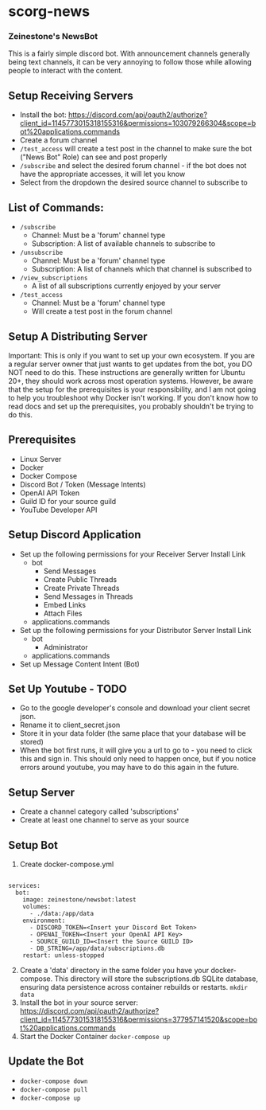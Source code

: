 # scorg-news

### Zeinestone's NewsBot

This is a fairly simple discord bot. With announcement channels generally being text channels, it can be very annoying to follow those while allowing people to interact with the content. 

## Setup Receiving Servers
- Install the bot: https://discord.com/api/oauth2/authorize?client_id=1145773015318155316&permissions=103079266304&scope=bot%20applications.commands
- Create a forum channel
- ```/test_access``` will create a test post in the channel to make sure the bot ("News Bot" Role) can see and post properly
- ```/subscribe``` and select the desired forum channel - if the bot does not have the appropriate accesses, it will let you know
- Select from the dropdown the desired source channel to subscribe to

## List of Commands:
- ```/subscribe```
  - Channel: Must be a 'forum' channel type
  - Subscription: A list of available channels to subscribe to
- ```/unsubscribe```
  - Channel: Must be a 'forum' channel type
  - Subscription: A list of channels which that channel is subscribed to
- ```/view_subscriptions```
  - A list of all subscriptions currently enjoyed by your server
- ```/test_access```
  - Channel: Must be a 'forum' channel type
  - Will create a test post in the forum channel

## Setup A Distributing Server
Important: This is only if you want to set up your own ecosystem. If you are a regular server owner that just wants to get updates from the bot, you DO NOT need to do this. These instructions are generally written for Ubuntu 20+, they should work across most operation systems. However, be aware that the setup for the prerequisites is your responsibility, and I am not going to help you troubleshoot why Docker isn't working. If you don't know how to read docs and set up the prerequisites, you probably shouldn't be trying to do this. 

## Prerequisites
- Linux Server
- Docker
- Docker Compose
- Discord Bot / Token (Message Intents)
- OpenAI API Token
- Guild ID for your source guild
- YouTube Developer API

## Setup Discord Application
- Set up the following permissions for your Receiver Server Install Link
  - bot
    - Send Messages
    - Create Public Threads
    - Create Private Threads
    - Send Messages in Threads
    - Embed Links
    - Attach Files
  - applications.commands
- Set up the following permissions for your Distributor Server Install Link
  - bot
    - Administrator
  - applications.commands
- Set up Message Content Intent (Bot)

## Set Up Youtube - TODO
- Go to the google developer's console and download your client secret json. 
- Rename it to client_secret.json
- Store it in your data folder (the same place that your database will be stored)
- When the bot first runs, it will give you a url to go to - you need to click this and sign in. This should only need to happen once, but if you notice errors around youtube, you may have to do this again in the future. 

## Setup Server
- Create a channel category called 'subscriptions'
- Create at least one channel to serve as your source

## Setup Bot
1. Create docker-compose.yml
```version: '3'

services:
  bot:
    image: zeinestone/newsbot:latest
    volumes:
      - ./data:/app/data
    environment:
      - DISCORD_TOKEN=<Insert your Discord Bot Token>
      - OPENAI_TOKEN=<Insert your OpenAI API Key>
      - SOURCE_GUILD_ID=<Insert the Source GUILD ID>
      - DB_STRING=/app/data/subscriptions.db
    restart: unless-stopped    
```
2. Create a 'data' directory in the same folder you have your docker-compose. This directory will store the subscriptions.db SQLite database, ensuring data persistence across container rebuilds or restarts.
```mkdir data```
3. Install the bot in your source server: https://discord.com/api/oauth2/authorize?client_id=1145773015318155316&permissions=377957141520&scope=bot%20applications.commands
4. Start the Docker Container
```docker-compose up```

## Update the Bot
- ```docker-compose down```
- ```docker-compose pull```
- ```docker-compose up```